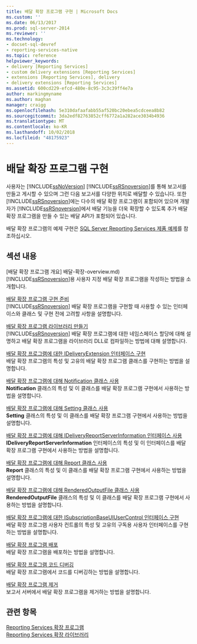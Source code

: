 ```yaml
---
title: 배달 확장 프로그램 구현 | Microsoft Docs
ms.custom: ''
ms.date: 06/13/2017
ms.prod: sql-server-2014
ms.reviewer: ''
ms.technology:
- docset-sql-devref
- reporting-services-native
ms.topic: reference
helpviewer_keywords:
- delivery [Reporting Services]
- custom delivery extensions [Reporting Services]
- extensions [Reporting Services], delivery
- delivery extensions [Reporting Services]
ms.assetid: 600cd229-efcd-480e-8c95-3c3c39ff4e7a
author: markingmyname
ms.author: maghan
manager: craigg
ms.openlocfilehash: 5e310dafaafabb55af520bc20ebea5cdceea8b82
ms.sourcegitcommit: 3da2edf82763852cff6772a1a282ace3034b4936
ms.translationtype: MT
ms.contentlocale: ko-KR
ms.lasthandoff: 10/02/2018
ms.locfileid: "48175923"
---
```

# <a name="implementing-a-delivery-extension"></a>배달 확장 프로그램 구현
  사용자는 [!INCLUDE[ssNoVersion](../../../includes/ssnoversion-md.md)] [!INCLUDE[ssRSnoversion](../../../includes/ssrsnoversion-md.md)]를 통해 보고서를 만들고 게시할 수 있으며 그런 다음 보고서를 다양한 위치로 배달할 수 있습니다. 또한 [!INCLUDE[ssRSnoversion](../../../includes/ssrsnoversion-md.md)]에는 다수의 배달 확장 프로그램이 포함되어 있으며 개발자가 [!INCLUDE[ssRSnoversion](../../../includes/ssrsnoversion-md.md)]에서 배달 기능을 더욱 확장할 수 있도록 추가 배달 확장 프로그램을 만들 수 있는 배달 API가 포함되어 있습니다.  
  
 배달 확장 프로그램의 예제 구현은 [SQL Server Reporting Services 제품 예제](http://go.microsoft.com/fwlink/?LinkId=177889)를 참조하십시오.  
  
## <a name="in-this-section"></a>섹션 내용  
 [배달 확장 프로그램 개요] 배달-확장-overview.md)  
 [!INCLUDE[ssRSnoversion](../../../includes/ssrsnoversion-md.md)]용 사용자 지정 배달 확장 프로그램을 작성하는 방법을 소개합니다.  
  
 [배달 확장 프로그램 구현 준비](preparing-to-implement-a-delivery-extension.md)  
 [!INCLUDE[ssRSnoversion](../../../includes/ssrsnoversion-md.md)] 배달 확장 프로그램을 구현할 때 사용할 수 있는 인터페이스와 클래스 및 구현 전에 고려할 사항을 설명합니다.  
  
 [배달 확장 프로그램 라이브러리 만들기](creating-a-delivery-extension-library.md)  
 [!INCLUDE[ssRSnoversion](../../../includes/ssrsnoversion-md.md)] 배달 확장 프로그램에 대한 네임스페이스 할당에 대해 설명하고 배달 확장 프로그램을 라이브러리 DLL로 컴파일하는 방법에 대해 설명합니다.  
  
 [배달 확장 프로그램에 대한 IDeliveryExtension 인터페이스 구현](implementing-the-ideliveryextension-interface-for-a-delivery-extension.md)  
 배달 확장 프로그램의 특성 및 고유의 배달 확장 프로그램 클래스를 구현하는 방법을 설명합니다.  
  
 [배달 확장 프로그램에 대해 Notification 클래스 사용](using-a-notification-class-for-a-delivery-extension.md)  
 **Notification** 클래스의 특성 및 이 클래스를 배달 확장 프로그램 구현에서 사용하는 방법을 설명합니다.  
  
 [배달 확장 프로그램에 대해 Setting 클래스 사용](using-the-setting-class-for-a-delivery-extension.md)  
 **Setting** 클래스의 특성 및 이 클래스를 배달 확장 프로그램 구현에서 사용하는 방법을 설명합니다.  
  
 [배달 확장 프로그램에 대해 IDeliveryReportServerInformation 인터페이스 사용](using-the-ideliveryreportserverinformation-interface-for-a-delivery-extension.md)  
 **IDeliveryReportServerInformation** 인터페이스의 특성 및 이 인터페이스를 배달 확장 프로그램 구현에서 사용하는 방법을 설명합니다.  
  
 [배달 확장 프로그램에 대해 Report 클래스 사용](using-the-report-class-for-a-delivery-extension.md)  
 **Report** 클래스의 특성 및 이 클래스를 배달 확장 프로그램 구현에서 사용하는 방법을 설명합니다.  
  
 [배달 확장 프로그램에 대해 RenderedOutputFile 클래스 사용](using-the-renderedoutputfile-class-for-a-delivery-extension.md)  
 **RenderedOutputFile** 클래스의 특성 및 이 클래스를 배달 확장 프로그램 구현에서 사용하는 방법을 설명합니다.  
  
 [배달 확장 프로그램에 대한 ISubscriptionBaseUIUserControl 인터페이스 구현](implementing-the-isubscriptionbaseuiusercontrol-interface.md)  
 배달 확장 프로그램 사용자 컨트롤의 특성 및 고유의 구독용 사용자 인터페이스를 구현하는 방법을 설명합니다.  
  
 [배달 확장 프로그램 배포](deploying-a-delivery-extension.md)  
 배달 확장 프로그램을 배포하는 방법을 설명합니다.  
  
 [배달 확장 프로그램 코드 디버깅](debugging-delivery-extension-code.md)  
 배달 확장 프로그램에서 코드를 디버깅하는 방법을 설명합니다.  
  
 [배달 확장 프로그램 제거](removing-a-delivery-extension.md)  
 보고서 서버에서 배달 확장 프로그램을 제거하는 방법을 설명합니다.  
  
## <a name="see-also"></a>관련 항목  
 [Reporting Services 확장 프로그램](../reporting-services-extensions.md)   
 [Reporting Services 확장 라이브러리](../reporting-services-extension-library.md)  
  
  
